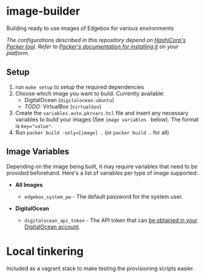 # image-builder

Building ready to use images of Edgebox for various environments

*The configurations described in this repository depend on [HashiCorp's Packer tool](https://www.packer.io/). Refer to [Packer's documentation for installing it](https://learn.hashicorp.com/tutorials/packer/get-started-install-cli#installing-packer) on your platform.*

## Setup

1. run `make setup` to setup the required dependencies
3. Choose which image you want to build. Currently available:
   - DigitalOcean (`digitalocean.ubuntu`) 
   - _TODO:_ VirtualBox (`virtualbox`)
4. Create the `variables.auto.pkrvars.hcl` file and insert any necessary variables to build your images (See `image variables ` below). The format is `key="value"`.
5. Run `packer build -only=[image] .` (or `packer build .` for all)

## Image Variables

Depending on the image being built, it may require variables that need to be provided beforehand. Here's a list of variables per type of image supported:
- **All Images**
  - `edgebox_system_pw` - The default password for the system user.

- **DigitalOcean**
  - `digitalocean_api_token` - The API token that can [be obtained in your DigitalOcean account](https://docs.digitalocean.com/reference/api/create-personal-access-token/).


# Local tinkering 

Included as a vagrant stack to make testing the provisioning scripts easier.
